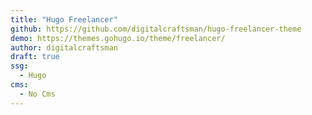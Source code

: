 ```yaml
---
title: "Hugo Freelancer"
github: https://github.com/digitalcraftsman/hugo-freelancer-theme
demo: https://themes.gohugo.io/theme/freelancer/
author: digitalcraftsman
draft: true
ssg:
  - Hugo
cms:
  - No Cms
---
```

